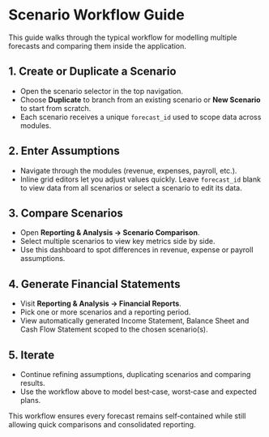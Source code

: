 # Scenario Workflow Guide

This guide walks through the typical workflow for modelling multiple forecasts and comparing them inside the application.

## 1. Create or Duplicate a Scenario
- Open the scenario selector in the top navigation.
- Choose **Duplicate** to branch from an existing scenario or **New Scenario** to start from scratch.
- Each scenario receives a unique `forecast_id` used to scope data across modules.

## 2. Enter Assumptions
- Navigate through the modules (revenue, expenses, payroll, etc.).
- Inline grid editors let you adjust values quickly. Leave `forecast_id` blank to view data from all scenarios or select a scenario to edit its data.

## 3. Compare Scenarios
- Open **Reporting & Analysis → Scenario Comparison**.
- Select multiple scenarios to view key metrics side by side.
- Use this dashboard to spot differences in revenue, expense or payroll assumptions.

## 4. Generate Financial Statements
- Visit **Reporting & Analysis → Financial Reports**.
- Pick one or more scenarios and a reporting period.
- View automatically generated Income Statement, Balance Sheet and Cash Flow Statement scoped to the chosen scenario(s).

## 5. Iterate
- Continue refining assumptions, duplicating scenarios and comparing results.
- Use the workflow above to model best‑case, worst‑case and expected plans.

This workflow ensures every forecast remains self‑contained while still allowing quick comparisons and consolidated reporting.
